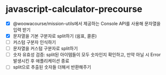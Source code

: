 # javascript-calculator-precourse

- [x] @woowacourse/mission-utils에서 제공하는 Console API를 사용해 문자열을 입력 받기
- [x] 문자열을 기본 구분자로 split하기 (쉼표, 콜론)
- [ ] 커스텀 구분자 인식하기
- [ ] 문자열을 커스텀 구분자로 split하기
- [ ] 숫자 유효성 검증: split된 아이템들이 모두 숫자인지 확인하고, 만약 아닐 시 Error 발생시킨 후 애플리케이션 종료
- [ ] split으로 추출된 숫자들 더해서 반환해주기
